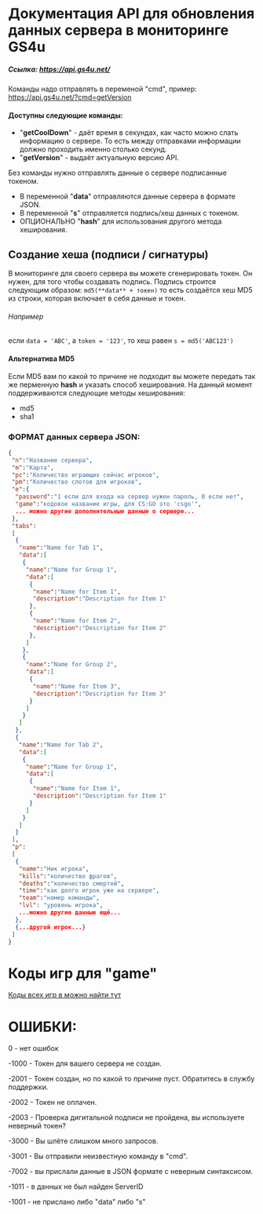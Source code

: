 # Документация API для обновления данных сервера в мониторинге GS4u

##### Ссылка: https://api.gs4u.net/
Команды надо отправлять в переменой "cmd", пример: https://api.gs4u.net/?cmd=getVersion

#### Доступны следующие команды:
* "**getCoolDown**" - даёт время в секундах, как часто можно слать информацию о сервере. 
То есть между отправками информации должно проходить именно столько секунд.
* "**getVersion**" - выдаёт актуальную версию API.

Без команды нужно отправлять данные о сервере подписанные токеном.
* В переменной "**data**" отправляются данные сервера в формате JSON.
* В переменной "**s**" отправляется подпись/хеш данных с токеном.
* ОПЦИОНАЛЬНО "**hash**" для использования другого метода хеширования.

## Создание хеша (подписи / сигнатуры)
В мониторинге для своего сервера вы можете сгенерировать токен. 
Он нужен, для того чтобы создавать подпись.
Подпись строится следующим образом: ```md5(**data** + токен)```
то есть создаётся хеш MD5 из строки, которая включает в себя данные и токен.
###### Например
если ```data = 'ABC'```, а ```token = '123'```, то хеш равен ```s = md5('ABC123')```

#### Альтернатива MD5
Если MD5 вам по какой то причине не подходит вы можете передать так же перменную **hash** и указать способ хеширования.
На данный момент поддерживаются следующие методы хеширования:
* md5
* sha1

### ФОРМАТ данных сервера JSON:
```json
{
 "n":"Название сервера",
 "m":"Карта",
 "pc":"Количество играющих сейчас игроков",
 "pm":"Количество слотов для игроков",
 "e":{
  "password":"1 если для входа на сервер нужен пароль, 0 если нет",
  "game":"кодовое название игры, для CS:GO это 'csgo'",
  ... можно другие дополнительные данные о сервере...
 },
 "tabs":
 [
  {
   "name":"Name for Tab 1",
   "data":[
    {
     "name":"Name for Group 1",
     "data":[
      {
       "name":"Name for Item 1",
       "description":"Description for Item 1"
      },
      {
       "name":"Name for Item 2",
       "description":"Description for Item 2"
      },
     ]
    },
    {
     "name":"Name for Group 2",
     "data":[
      {
       "name":"Name for Item 3",
       "description":"Description for Item 3"
      }
     ]
    }
   ]
  },
  {
   "name":"Name for Tab 2",
   "data":[
    {
     "name":"Name for Group 1",
     "data":[
      {
       "name":"Name for Item 1",
       "description":"Description for Item 1"
      }
     ]
    }
   ]
  }
 ],
 "p":
 [
  {
   "name":"Ник игрока",
   "kills":"количество фрагов",
   "deaths":"количество смертей",
   "time":"как долго игрок уже на сервере",
   "team":"номер команды",
   "lvl": "уровень игрока",
   ...можно другие данные ещё...
  },
  {...другой игрок...}
 ]
}
```

# Коды игр для "game"
[Коды всех игр в можно найти тут](README_GAMES.md)

# ОШИБКИ:
0 - нет ошибок

-1000 - Токен для вашего сервера не создан.

-2001 - Токен создан, но по какой то причине пуст. Обратитесь в службу поддержки.

-2002 - Токен не оплачен.

-2003 - Проверка дигитальной подписи не пройдена, вы используете неверный токен?

-3000 - Вы шлёте слишком много запросов.

-3001 - Вы отправили неизвестную команду в "cmd".

-7002 - вы прислали данные в JSON формате с неверным синтаксисом.

-1011 - в данных не был найден ServerID

-1001 - не прислано либо "data" либо "s"
